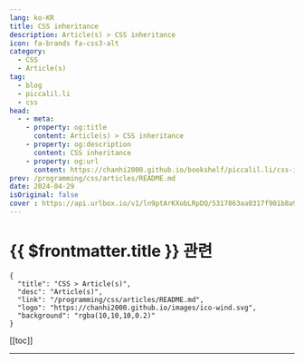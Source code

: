 ```yaml
---
lang: ko-KR
title: CSS inheritance
description: Article(s) > CSS inheritance
icon: fa-brands fa-css3-alt
category: 
  - CSS
  - Article(s)
tag: 
  - blog
  - piccalil.li
  - css
head:
  - - meta:
    - property: og:title
      content: Article(s) > CSS inheritance
    - property: og:description
      content: CSS inheritance
    - property: og:url
      content: https://chanhi2000.github.io/bookshelf/piccalil.li/css-inheritance.html
prev: /programming/css/articles/README.md
date: 2024-04-29
isOriginal: false
cover : https://api.urlbox.io/v1/ln9ptArKXobLRpDQ/5317863aa0317f901b8a9cbf0f25120e61268dfb13d6664819608439bebc4428/png?url=https://piccalil.li/og/css-inheritance/&width=1024&height=526&retina=true
---
```


# {{ $frontmatter.title }} 관련

```component VPCard
{
  "title": "CSS > Article(s)",
  "desc": "Article(s)",
  "link": "/programming/css/articles/README.md",
  "logo": "https://chanhi2000.github.io/images/ico-wind.svg",
  "background": "rgba(10,10,10,0.2)"
}
```

[[toc]]

---

<SiteInfo
  name="CSS inheritance | Piccalilli"
  desc="Inheritance truly is a superpower and it’s what makes developing on the web a joy if you embrace it. In this quick post, I’m going to convert you into a super fan."
  url="https://piccalil.li/blog/css-inheritance/"
  logo="https://piccalil.li/favicons/apple-touch-icon.png"
  preview="https://api.urlbox.io/v1/ln9ptArKXobLRpDQ/5317863aa0317f901b8a9cbf0f25120e61268dfb13d6664819608439bebc4428/png?url=https://piccalil.li/og/css-inheritance/&width=1024&height=526&retina=true"/>

<!-- TODO: 작성 -->
